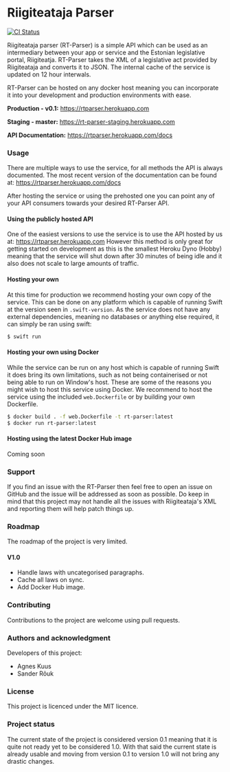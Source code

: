 # Riigiteataja Parser
[![CI Status](https://github.com/sanderrouk/rt-parser/workflows/Build%20and%20test/badge.svg)](https://github.com/sanderrouk/rt-parser/actions)

Riigiteataja parser (RT-Parser) is a simple API which can be used as an intermediary between your app or service and the Estonian legislative portal, Riigiteatja. RT-Parser takes the XML of a legislative act provided by Riigiteataja and converts it to JSON. The internal cache of the service is updated on 12 hour interwals. 

RT-Parser can be hosted on any docker host meaning you can incorporate it into your development and production environments with ease.

**Production - v0.1:** https://rtparser.herokuapp.com

**Staging - master:** https://rt-parser-staging.herokuapp.com

**API Documentation:** https://rtparser.herokuapp.com/docs

### Usage
There are multiple ways to use the service, for all methods the API is always documented. The most recent version of the documentation can be found at: https://rtparser.herokuapp.com/docs

After hosting the service or using the prehosted one you can point any of your API consumers towards your desired RT-Parser API.

#### Using the publicly hosted API
One of the easiest versions to use the service is to use the API hosted by us at:
https://rtparser.herokuapp.com However this method is only great for getting started on development as this is the smallest Heroku Dyno (Hobby) meaning that the service will shut down after 30 minutes of being idle and it also does not scale to large amounts of traffic.

#### Hosting your own
At this time for production we recommend hosting your own copy of the service. This can be done on any platform which is capable of running Swift at the version seen in `.swift-version`. As the service does not have any external dependencies, meaning no databases or anything else required, it can simply be ran using swift:

```bash
$ swift run
```

#### Hosting your own using Docker
While the service can be run on any host which is capable of running Swift it does bring its own limitations, such as not being containerised or not being able to run on Window's host. These are some of the reasons you might wish to host this service using Docker. We recommend to host the service using the included `web.Dockerfile` or by building your own Dockerfile. 

```bash
$ docker build . -f web.Dockerfile -t rt-parser:latest
$ docker run rt-parser:latest
```

#### Hosting using the latest Docker Hub image
Coming soon

### Support
If you find an issue with the RT-Parser then feel free to open an issue on GitHub and the issue will be addressed as soon as possible. Do keep in mind that this project may not handle all the issues with Riigiteataja's XML and reporting them will help patch things up.

### Roadmap
The roadmap of the project is very limited. 

#### V1.0
* Handle laws with uncategorised paragraphs.
* Cache all laws on sync.
* Add Docker Hub image.

### Contributing
Contributions to the project are welcome using pull requests.

### Authors and acknowledgment
Developers of this project: 
* Agnes Kuus
* Sander Rõuk

### License
This project is licenced under the MIT licence.

### Project status
The current state of the project is considered version 0.1 meaning that it is quite not ready yet to be considered 1.0. With that said the current state is already usable and moving from version 0.1 to version 1.0 will not bring any drastic changes.
